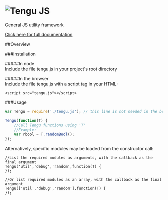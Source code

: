 ![Tengu JS](https://raw.github.com/isaymatato/tengu/master/assets/logo.png)
========

General JS utility framework

[Click here for full documentation](https://github.com/isaymatato/tengu/wiki)

##Overview

###Installation

#####In node<br>
Include the file tengu.js in your project's root directory<br>

#####In the browser<br>
Include the file tengu.js with a script tag in your HTML:

`<script src="tengu.js"></script>`

###Usage
```javascript
var Tengu = require('./tengu.js'); // this line is not needed in the browser

Tengu(function(T) {
	//Call Tengu functions using 'T'
	//Example:
	var rbool = T.randomBool();
});
```

Alternatively, specific modules may be loaded from the constructor call:
```
//List the required modules as arguments, with the callback as the final argument
Tengu('util','debug','random',function(T) {
});

//Or list required modules as an array, with the callback as the final argument
Tengu(['util','debug','random'],function(T) {
});
```
